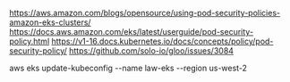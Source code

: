 https://aws.amazon.com/blogs/opensource/using-pod-security-policies-amazon-eks-clusters/
https://docs.aws.amazon.com/eks/latest/userguide/pod-security-policy.html
https://v1-16.docs.kubernetes.io/docs/concepts/policy/pod-security-policy/
https://github.com/solo-io/gloo/issues/3084

aws eks update-kubeconfig --name law-eks --region us-west-2


